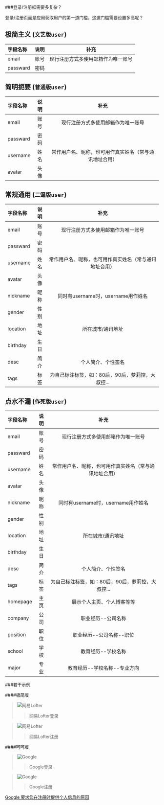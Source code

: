 ###登录/注册框需要多复杂？

登录/注册页面是应用获取用户的第一道门槛，这道门槛需要设置多高呢？


极简主义 (`文艺版user`)
-------------------------------
| 字段名称 		| 说明			|补充	|
|:---------- 	|:----------:	|:------:	|
| email		| 账号			|现行注册方式多使用邮箱作为唯一账号|
| passward	| 密码      	|	   |

简明扼要 (`普通版user`)
-------------------------------
| 字段名称 		| 说明			|补充	|
|:---------- 	|:----------:	|:------:	|
| email		| 账号			|现行注册方式多使用邮箱作为唯一账号|
| passward	| 密码      	|	  |
| username	| 姓名        |常作用户名、昵称，也可用作真实姓名（常与通讯地址合用）|
| avatar  	| 头像     	|	  |

常规通用 (`二逼版user`)
-------------------------------
| 字段名称 		| 说明			|补充	|
|:---------- 	|:----------:	|:------:	|
| email		| 账号			|现行注册方式多使用邮箱作为唯一账号|
| passward	| 密码      	|	  |
| username	| 姓名        |常作用户名、昵称，也可用作真实姓名（常与通讯地址合用）|
| avatar  	| 头像     	|	  |
| nickname	| 昵称     	|同时有username时，username用作姓名|
| gender  	| 性别     	|    |
| location	| 地址     	|所在城市/通讯地址|
| birthday	| 生日     	|  	|
| desc    	| 简介     	|个人简介、个性签名|
| tags    	| 标签      	|为自己标注标签，如：80后，90后，萝莉控，大叔控...|

点水不漏 (`作死版user`)
-------------------------------
| 字段名称 		| 说明			|补充	|
|:---------- 	|:----------:	|:------:	|
| email		| 账号			|现行注册方式多使用邮箱作为唯一账号|
| passward	| 密码      	|	  |
| username	| 姓名        |常作用户名、昵称，也可用作真实姓名（常与通讯地址合用）|
| avatar  	| 头像     	|	  |
| nickname	| 昵称     	|同时有username时，username用作姓名|
| gender  	| 性别     	|    |
| location	| 地址     	|所在城市/通讯地址|
| birthday	| 生日     	|  	|
| desc    	| 简介     	|个人简介、个性签名|
| tags    	| 标签      	|为自己标注标签，如：80后，90后，萝莉控，大叔控...|
| homepage	| 主页     	|展示个人主页、个人博客等等|
| company 	| 公司        |职业经历--公司名称|
| position 	| 职位        |职业经历--公司名称--职位|
| school  	| 学校        |教育经历--学校名称|
| major   	| 专业        |教育经历--学校名称--专业方向|


###若干示例

####极简版

> ![网易Lofter](https://coding.net/u/HaneyZX/p/myblog/git/raw/master/sign_in_up/lofter_in.png)
>> 网易Lofter登录

> ![网易Lofter](https://coding.net/u/HaneyZX/p/myblog/git/raw/master/sign_in_up/lofter_up.png)
>> 网易Lofter注册

####呵呵版

> ![Google](https://coding.net/u/HaneyZX/p/myblog/git/raw/master/sign_in_up/Google_in.png)
>> Google登录

> ![Google](https://coding.net/u/HaneyZX/p/myblog/git/raw/master/sign_in_up/Google_up.png)
>> Google注册

[Google 要求您在注册时提供个人信息的原因](https://support.google.com/accounts/answer/1733224?hl=zh-Hans)

